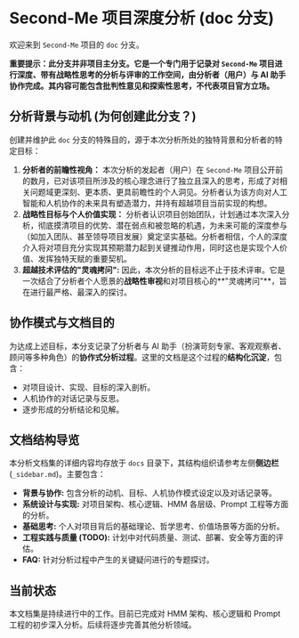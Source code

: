 # Second-Me 项目深度分析 (doc 分支)

欢迎来到 `Second-Me` 项目的 `doc` 分支。

**重要提示：此分支并非项目主分支。它是一个专门用于记录对 `Second-Me` 项目进行深度、带有战略性思考的分析与评审的工作空间，由分析者（用户）与 AI 助手协作完成。其内容可能包含批判性意见和探索性思考，不代表项目官方立场。**

## 分析背景与动机 (为何创建此分支？)

创建并维护此 `doc` 分支的特殊目的，源于本次分析所处的独特背景和分析者的特定目标：

1.  **分析者的前瞻性视角：** 本次分析的发起者（用户）在 `Second-Me` 项目公开前的数月，已对该项目所涉及的核心理念进行了独立且深入的思考，形成了对相关问题域更深刻、更本质、更具前瞻性的个人洞见。分析者认为该方向对人工智能和人机协作的未来具有塑造潜力，并持有超越项目当前实现的构想。
2.  **战略性目标与个人价值实现：** 分析者认识项目创始团队，计划通过本次深入分析，彻底摸清项目的优势、潜在弱点和被忽略的机遇，为未来可能的深度参与（如加入团队、甚至领导项目发展）奠定坚实基础。分析者相信，个人的深度介入将对项目充分实现其预期潜力起到关键推动作用，同时这也是实现个人价值、发挥独特天赋的重要契机。
3.  **超越技术评估的"灵魂拷问":** 因此，本次分析的目标远不止于技术评审。它是一次结合了分析者个人愿景的**战略性审视**和对项目核心的**"灵魂拷问"**，旨在进行最严格、最深入的探讨。

## 协作模式与文档目的

为达成上述目标，本分支记录了分析者与 AI 助手（扮演苛刻专家、客观观察者、顾问等多种角色）的**协作式分析过程**。这里的文档是这个过程的**结构化沉淀**，包含：

*   对项目设计、实现、目标的深入剖析。
*   人机协作的对话记录与反思。
*   逐步形成的分析结论和见解。

## 文档结构导览

本分析文档集的详细内容均存放于 `docs` 目录下，其结构组织请参考左侧**侧边栏** (`_sidebar.md`)。主要包含：

*   **背景与协作:** 包含分析的动机、目标、人机协作模式设定以及对话记录等。
*   **系统设计与实现:** 对项目架构、核心逻辑、HMM 各层级、Prompt 工程等方面的分析。
*   **基础思考:** 个人对项目背后的基础理论、哲学思考、价值场景等方面的分析。
*   **工程实践与质量 (TODO):** 计划中对代码质量、测试、部署、安全等方面的评估。
*   **FAQ:** 针对分析过程中产生的关键疑问进行的专题探讨。

## 当前状态

本文档集是持续进行中的工作。目前已完成对 HMM 架构、核心逻辑和 Prompt 工程的初步深入分析。后续将逐步完善其他分析领域。 